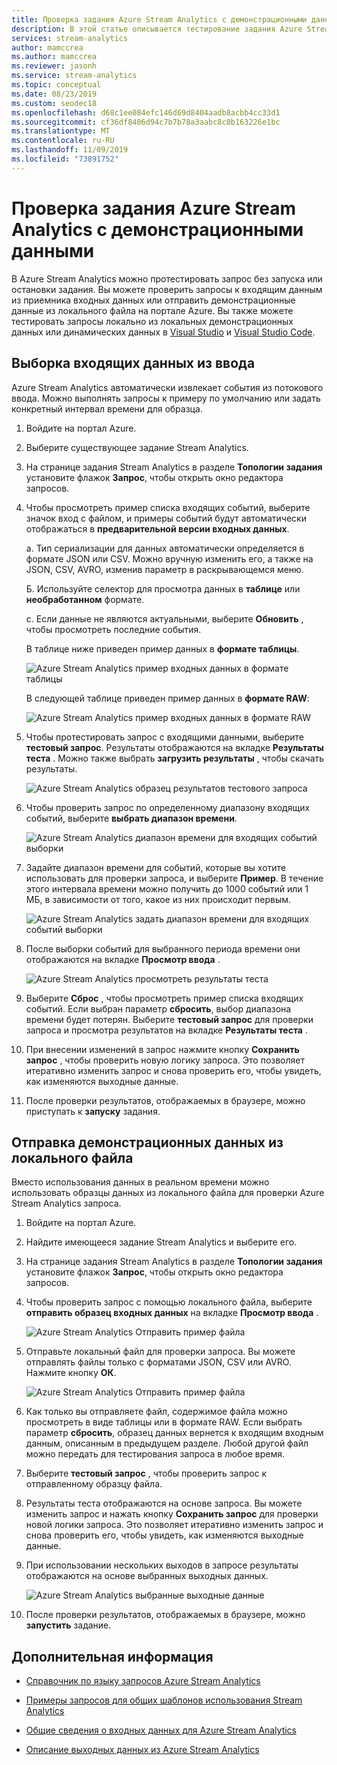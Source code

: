 ```yaml
---
title: Проверка задания Azure Stream Analytics с демонстрационными данными
description: В этой статье описывается тестирование задания Azure Stream Analytics, примера входных данных и отправка демонстрационных данных на портале Azure.
services: stream-analytics
author: mamccrea
ms.author: mamccrea
ms.reviewer: jasonh
ms.service: stream-analytics
ms.topic: conceptual
ms.date: 08/23/2019
ms.custom: seodec18
ms.openlocfilehash: d68c1ee084efc146d69d8404aadb8acbb4cc33d1
ms.sourcegitcommit: cf36df8406d94c7b7b78a3aabc8c0b163226e1bc
ms.translationtype: MT
ms.contentlocale: ru-RU
ms.lasthandoff: 11/09/2019
ms.locfileid: "73891752"
---
```

# <a name="test-an-azure-stream-analytics-job-with-sample-data"></a>Проверка задания Azure Stream Analytics с демонстрационными данными

В Azure Stream Analytics можно протестировать запрос без запуска или остановки задания. Вы можете проверить запросы к входящим данным из приемника входных данных или отправить демонстрационные данные из локального файла на портале Azure. Вы также можете тестировать запросы локально из локальных демонстрационных данных или динамических данных в [Visual Studio](stream-analytics-live-data-local-testing.md) и [Visual Studio Code](vscode-local-run.md). 

## <a name="sample-incoming-data-from-input"></a>Выборка входящих данных из ввода

Azure Stream Analytics автоматически извлекает события из потокового ввода. Можно выполнять запросы к примеру по умолчанию или задать конкретный интервал времени для образца.

1. Войдите на портал Azure.

2. Выберите существующее задание Stream Analytics.

3. На странице задания Stream Analytics в разделе **Топологии задания** установите флажок **Запрос**, чтобы открыть окно редактора запросов. 

4. Чтобы просмотреть пример списка входящих событий, выберите значок вход с файлом, и примеры событий будут автоматически отображаться в **предварительной версии входных данных**. 

   a. Тип сериализации для данных автоматически определяется в формате JSON или CSV. Можно вручную изменить его, а также на JSON, CSV, AVRO, изменив параметр в раскрывающемся меню.
    
   Б. Используйте селектор для просмотра данных в **таблице** или **необработанном** формате.
    
   c. Если данные не являются актуальными, выберите **Обновить** , чтобы просмотреть последние события.

   В таблице ниже приведен пример данных в **формате таблицы**.

   ![Azure Stream Analytics пример входных данных в формате таблицы](./media/stream-analytics-test-query/asa-sample-table.png)

   В следующей таблице приведен пример данных в **формате RAW**:

   ![Azure Stream Analytics пример входных данных в формате RAW](./media/stream-analytics-test-query/asa-sample-raw.png)

5. Чтобы протестировать запрос с входящими данными, выберите **тестовый запрос**. Результаты отображаются на вкладке **Результаты теста** . Можно также выбрать **загрузить результаты** , чтобы скачать результаты.

   ![Azure Stream Analytics образец результатов тестового запроса](./media/stream-analytics-test-query/asa-test-query.png)

6. Чтобы проверить запрос по определенному диапазону входящих событий, выберите **выбрать диапазон времени**.
   
   ![Azure Stream Analytics диапазон времени для входящих событий выборки](./media/stream-analytics-test-query/asa-select-time-range.png)

7. Задайте диапазон времени для событий, которые вы хотите использовать для проверки запроса, и выберите **Пример**. В течение этого интервала времени можно получить до 1000 событий или 1 МБ, в зависимости от того, какое из них происходит первым.

   ![Azure Stream Analytics задать диапазон времени для входящих событий выборки](./media/stream-analytics-test-query/asa-set-time-range.png)

8. После выборки событий для выбранного периода времени они отображаются на вкладке **Просмотр ввода** .

   ![Azure Stream Analytics просмотреть результаты теста](./media/stream-analytics-test-query/asa-view-test-results.png)

9. Выберите **Сброс** , чтобы просмотреть пример списка входящих событий. Если выбран параметр **сбросить**, выбор диапазона времени будет потерян. Выберите **тестовый запрос** для проверки запроса и просмотра результатов на вкладке **Результаты теста** .

10. При внесении изменений в запрос нажмите кнопку **Сохранить запрос** , чтобы проверить новую логику запроса. Это позволяет итеративно изменить запрос и снова проверить его, чтобы увидеть, как изменяются выходные данные.

11. После проверки результатов, отображаемых в браузере, можно приступать к **запуску** задания.

## <a name="upload-sample-data-from-a-local-file"></a>Отправка демонстрационных данных из локального файла

Вместо использования данных в реальном времени можно использовать образцы данных из локального файла для проверки Azure Stream Analytics запроса.

1. Войдите на портал Azure.
   
2. Найдите имеющееся задание Stream Analytics и выберите его.

3. На странице задания Stream Analytics в разделе **Топологии задания** установите флажок **Запрос**, чтобы открыть окно редактора запросов.

4. Чтобы проверить запрос с помощью локального файла, выберите **отправить образец входных данных** на вкладке **Просмотр ввода** . 

   ![Azure Stream Analytics Отправить пример файла](./media/stream-analytics-test-query/asa-upload-sample-file.png)

5. Отправьте локальный файл для проверки запроса. Вы можете отправлять файлы только с форматами JSON, CSV или AVRO. Нажмите кнопку **ОК**.

   ![Azure Stream Analytics Отправить пример файла](./media/stream-analytics-test-query/asa-upload-sample-json-file.png)

6. Как только вы отправляете файл, содержимое файла можно просмотреть в виде таблицы или в формате RAW. Если выбрать параметр **сбросить**, образец данных вернется к входящим входным данным, описанным в предыдущем разделе. Любой другой файл можно передать для тестирования запроса в любое время.

7. Выберите **тестовый запрос** , чтобы проверить запрос к отправленному образцу файла.

8. Результаты теста отображаются на основе запроса. Вы можете изменить запрос и нажать кнопку **Сохранить запрос** для проверки новой логики запроса. Это позволяет итеративно изменить запрос и снова проверить его, чтобы увидеть, как изменяются выходные данные.

9. При использовании нескольких выходов в запросе результаты отображаются на основе выбранных выходных данных. 

   ![Azure Stream Analytics выбранные выходные данные](./media/stream-analytics-test-query/asa-sample-test-selected-output.png)

10. После проверки результатов, отображаемых в браузере, можно **запустить** задание.

## <a name="next-steps"></a>Дополнительная информация

* [Справочник по языку запросов Azure Stream Analytics](https://docs.microsoft.com/stream-analytics-query/stream-analytics-query-language-reference)

* [Примеры запросов для общих шаблонов использования Stream Analytics](stream-analytics-stream-analytics-query-patterns.md)

* [Общие сведения о входных данных для Azure Stream Analytics](stream-analytics-add-inputs.md)

* [Описание выходных данных из Azure Stream Analytics](stream-analytics-define-outputs.md)